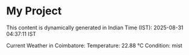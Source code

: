 # My Project

This content is dynamically generated in Indian Time (IST): 2025-08-31 04:37:11 IST


Current Weather in Coimbatore:
Temperature: 22.88 °C
Condition: mist
